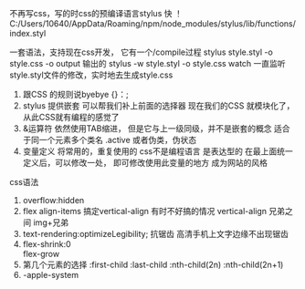 不再写css，写的时css的预编译语言stylus
快 ！   
C:/Users/10640/AppData/Roaming/npm/node_modules/stylus/lib/functions/index.styl

一套语法，支持现在css开发，
它有一个/compile过程
stylus style.styl -o style.css 
-o output 输出的
stylus -w style.styl -o style.css 
watch 一直监听style.styl文件的修改，实时地去生成style.css

1. 跟CSS 的规则说byebye
{}：;
2. stylus 提供嵌套
    可以帮我们补上前面的选择器
    现在我们的CSS 就模块化了， 从此CSS就有编程的感觉了
3. &运算符
依然使用TAB缩进， 但是它与上一级同级，并不是嵌套的概念
适合于同一个元素多个类名  .active
或者伪类，伪状态
4. 变量定义
将常用的，重复使用的
css不是编程语言  是表达型的
在最上面统一定义后，可以修改一处，
即可修改使用此变量的地方
成为网站的风格


css语法
  1. overflow:hidden
  2. flex align-items 搞定vertical-align 有时不好搞的情况
  vertical-align 兄弟之间  img+兄弟
  3. text-rendering:optimizeLegibility;
  抗锯齿 高清手机上文字边缘不出现锯齿
  4. flex-shrink:0  
  flex-grow
  5. 第几个元素的选择
  :first-child  :last-child
  :nth-child(2n) :nth-child(2n+1)
  6. -apple-system